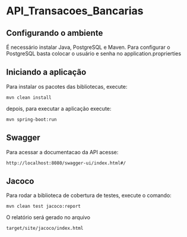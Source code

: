 # API_Transacoes_Bancarias

## Configurando o ambiente

É necessário instalar Java, PostgreSQL e Maven. Para configurar o PostgreSQL basta colocar o usuário e senha no application.proprierties

## Iniciando a aplicação

Para instalar os pacotes das bibliotecas, execute:

`mvn clean install`

depois, para executar a aplicação execute:

`mvn spring-boot:run`

## Swagger

Para acessar a documentacao da API acesse:

`http://localhost:8080/swagger-ui/index.html#/`

## Jacoco
Para rodar a biblioteca de cobertura de testes, execute o comando:

`mvn clean test jacoco:report`

O relatório será gerado no arquivo 

`target/site/jacoco/index.html`
